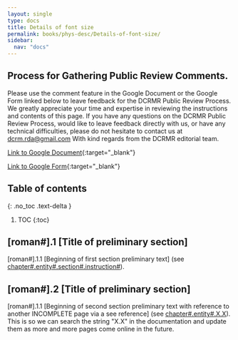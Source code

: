```yaml
---
layout: single
type: docs
title: Details of font size
permalink: books/phys-desc/Details-of-font-size/
sidebar:
  nav: "docs"
---
```


## Process for Gathering Public Review Comments.
Please use the comment feature in the Google Document or the Google Form linked below to leave feedback for the DCRMR Public Review Process.  We greatly appreciate your time and expertise in reviewing the instructions and contents of this page.  If you have any questions on the DCRMR Public Review Process, would like to leave feedback directly with us, or have any technical difficulties, please do not hesitate to contact us at dcrm.rda@gmail.com  With kind regards from the DCRMR editorial team.

[Link to Google Document](https://docs.google.com/document/d/1wh4-Q_cbDkBxxTrU-E5Pa-YFSg28U0J4i2wIB4l-K5Y/edit#){:target="_blank"}

[Link to Google Form](https://docs.google.com/forms/d/e/1FAIpQLSdNtJkbY1mngdTcvCoB7zZcpaIuuKHvlbyiidP-QunDy14VcQ/viewform){:target="_blank"}

## Table of contents
{: .no_toc .text-delta }

1. TOC
{:toc}


## [roman#].1 [Title of preliminary section]

<a name="[roman#].1.1">[roman#].1.1</a> [Beginning of first section preliminary text] (see [chapter#.entity#.section#.instruction#](/DCRMR/books/chapter-name/Name-of-entity-featured-on-the-page/#chapter#.entity#.section#.instruction#)).

## [roman#].2 [Title of preliminary section]

<a name="[roman#].2.1">[roman#].1.1</a> [Beginning of second section preliminary text with reference to another INCOMPLETE page via a see reference] (see [chapter#.entity#.X.X](/DCRMR/books/chapter-name/Name-of-entity-featured-on-the-page/#chapter#.entity#.X.X)). This is so we can search the string "X.X" in the documentation and update them as more and more pages come online in the future.
